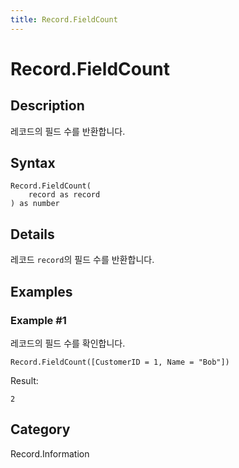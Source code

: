 ```yaml
---
title: Record.FieldCount
---
```


# Record.FieldCount


## Description

레코드의 필드 수를 반환합니다.


## Syntax

```powerquery
Record.FieldCount(
    record as record
) as number
```


## Details

레코드 <code>record</code>의 필드 수를 반환합니다.


## Examples

### Example #1 
레코드의 필드 수를 확인합니다.
```powerquery
Record.FieldCount([CustomerID = 1, Name = "Bob"])
```

Result: 
```powerquery
2
```




## Category
Record.Information
